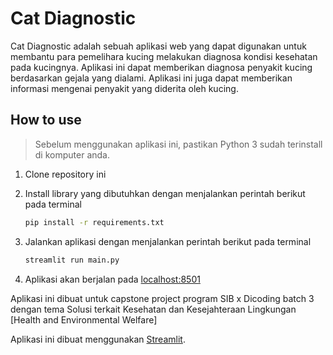 # Cat Diagnostic

Cat Diagnostic adalah sebuah aplikasi web yang dapat digunakan untuk membantu para pemelihara kucing melakukan diagnosa kondisi kesehatan pada kucingnya. Aplikasi ini dapat memberikan diagnosa penyakit kucing berdasarkan gejala yang dialami. Aplikasi ini juga dapat memberikan informasi mengenai penyakit yang diderita oleh kucing.


## How to use

> Sebelum menggunakan aplikasi ini, pastikan Python 3 sudah terinstall di komputer anda.

1. Clone  repository ini

2. Install library yang dibutuhkan dengan menjalankan perintah berikut pada terminal
    ```bash
    pip install -r requirements.txt
    ```
    
3. Jalankan aplikasi dengan menjalankan perintah berikut pada terminal
    ```bash
    streamlit run main.py
    ```
    
4. Aplikasi akan berjalan pada [localhost:8501](http://localhost:8501)


Aplikasi ini dibuat untuk capstone project program SIB x Dicoding batch 3 dengan tema Solusi terkait Kesehatan dan Kesejahteraan Lingkungan [Health and 
Environmental Welfare]

Aplikasi ini dibuat menggunakan [Streamlit](https://streamlit.io/).

